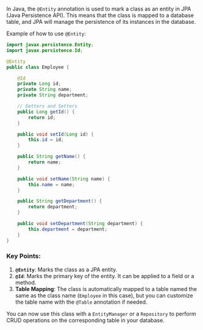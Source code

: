 In Java, the `@Entity` annotation is used to mark a class as an entity in JPA (Java Persistence API). This means that the class is mapped to a database table, and JPA will manage the persistence of its instances in the database.

Example of how to use `@Entity`:

```java
import javax.persistence.Entity;
import javax.persistence.Id;

@Entity
public class Employee {

    @Id
    private Long id;
    private String name;
    private String department;

    // Getters and Setters
    public Long getId() {
        return id;
    }

    public void setId(Long id) {
        this.id = id;
    }

    public String getName() {
        return name;
    }

    public void setName(String name) {
        this.name = name;
    }

    public String getDepartment() {
        return department;
    }

    public void setDepartment(String department) {
        this.department = department;
    }
}
```

### Key Points:

1. **`@Entity`**: Marks the class as a JPA entity.
2. **`@Id`**: Marks the primary key of the entity. It can be applied to a field or a method.
3. **Table Mapping**: The class is automatically mapped to a table named the same as the class name (`Employee` in this case), but you can customize the table name with the `@Table` annotation if needed.

You can now use this class with a `EntityManager` or a `Repository` to perform CRUD operations on the corresponding table in your database.